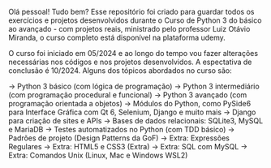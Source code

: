 Olá pessoal! Tudo bem? 
Esse repositório foi criado para guardar todos os exercícios e projetos desenvolvidos durante o Curso de Python 3 do básico ao avançado - com projetos reais, ministrado pelo professor Luiz Otávio Miranda, o curso completo está disponível na plataforma udemy.

O curso foi iniciado em 05/2024 e ao longo do tempo vou fazer alterações necessárias nos códigos e nos projetos desenvolvidos. A espectativa de conclusão é 10/2024. Alguns dos tópicos abordados no curso são: 

-> Python 3 básico (com lógica de programação)
-> Python 3 intermediário (com programação procedural e funcional)
-> Python 3 avançado (com programação orientada a objetos)
-> Módulos do Python, como PySide6 para Interface Gráfica com Qt 6, Selenium, Django e muito mais
-> Django para criação de sites e APIs
-> Bases de dados relacionais: SQLite3, MySQL e MariaDB
-> Testes automatizados no Python (com TDD básico)
-> Padrões de projeto (Design Patterns da GoF)
-> Extra: Expressões Regulares
-> Extra: HTML5 e CSS3 (Extra)
-> Extra: SQL com MySQL
-> Extra: Comandos Unix (Linux, Mac e Windows WSL2)

